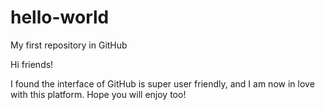 # hello-world
My first repository in GitHub

Hi friends!

I found the interface of GitHub is super user friendly, and I am now in love with this platform. 
Hope you will enjoy too!
